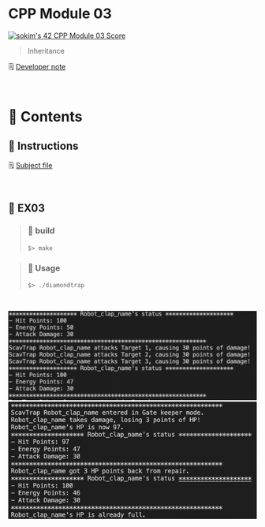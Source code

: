 # CPP Module 03


[![sokim's 42 CPP Module 03 Score](https://badge42.vercel.app/api/v2/cl1sxc9pb003009jgq7f86utb/project/2653674)](https://github.com/JaeSeoKim/badge42)

> Inheritance

🗒️ [Developer note](https://pouncing-elbow-0a4.notion.site/Module-03-0aff12746288460d833da5cdc5f54563)

</br>

# 🚀 Contents

## 🚩 Instructions

🗒️ [Subject file](https://github.com/S0YKIM/42-SEOUL/blob/main/CPP/module-03/subject/module-03)

</br>

## 🚩 EX03

> ### 🚀 build
>
> ```shell
> $> make
> ```

> ### 🔖 Usage
>
> ```shell
> $> ./diamondtrap
> ```

</br>

![image](https://github.com/S0YKIM/42-SEOUL/blob/main/CPP/module-03/img/%EC%8A%A4%ED%81%AC%EB%A6%B0%EC%83%B7%202022-07-22%20%EC%98%A4%ED%9B%84%205.49.00.png)
![image](https://github.com/S0YKIM/42-SEOUL/blob/main/CPP/module-03/img/%EC%8A%A4%ED%81%AC%EB%A6%B0%EC%83%B7%202022-07-22%20%EC%98%A4%ED%9B%84%205.49.23.png)

